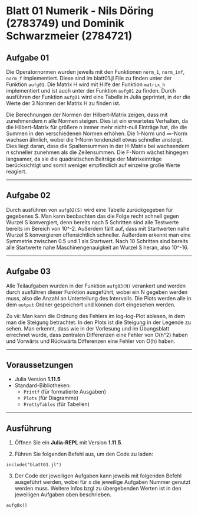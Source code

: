 
# Blatt 01 Numerik - Nils Döring (2783749) und Dominik Schwarzmeier (2784721)

## Aufgabe 01

Die Operatornormen wurden jeweils mit den Funktionen `norm_1`, `norm_inf`, `norm_f` implementiert. Diese sind im blatt01.jl File zu finden unter der Funktion `aufg01`. Die Matrix H wird mit Hilfe der Funktion `matrix_h` implementiert und ist auch unter der Funktion `aufg01` zu finden. Durch ausführen der Funktion `aufg01` wird eine Tabelle in Julia geprintet, in der die Werte der 3 Normen der Matrix H zu finden ist. 

Die Berechnungen der Normen der Hilbert-Matrix zeigen, dass mit zunehmendem n alle Normen steigen. Dies ist ein erwartetes Verhalten, da die Hilbert-Matrix für größere n immer mehr nicht-null Einträge hat, die die Summen in den verschiedenen Normen erhöhen.
Die 1-Norm und ∞-Norm wachsen ähnlich, wobei die 1-Norm tendenziell etwas schneller ansteigt. Dies liegt daran, dass die Spaltensummen in der H-Matrix bei wachsendem 𝑛 schneller zunehmen als die Zeilensummen. Die F-Norm wächst hingegen langsamer, da sie die quadratischen Beiträge der Matrixeinträge berücksichtigt und somit weniger empfindlich auf einzelne große Werte reagiert.

---

## Aufgabe 02

Durch ausführen von `aufg02(S)` wird eine Tabelle zurückgegeben für gegebenes S. Man kann beobachten das die Folge recht schnell gegen Wurzel S konvergiert, denn bereits nach 5 Schritten sind alle Testwerte bereits im Bereich von 10^-2. Außerdem fällt auf, dass mit Startwerten nahe Wurzel S konvergieren offensichtlich schneller. Außerdem erkennt man eine Symmetrie zwischen 0.5 und 1 als Startwert. Nach 10 Schritten sind bereits alle Startwerte nahe Maschinengenauigkeit an Wurzel S heran, also 10^-16.

---

## Aufgabe 03

Alle Teilaufgaben wurden in der Funktion `aufg03(N)` verankert und werden durch ausführen dieser Funktion ausgeführt, wobei ein N gegeben werden muss, also die Anzahl an Unterteilung des Intervalls. Die Plots werden alle in dem `output` Ordner gespeichert und können dort eingesehen werden.

Zu vii: Man kann die Ordnung des Fehlers im log-log-Plot ablesen, in dem man die Steigung betrachtet. In den Plots ist die Steigung in der Legende zu sehen. Man erkennt, dass wie in der Vorlesung und im Übungsblatt errechnet wurde, dass zentralen Differenzen eine Fehler von O(h^2) haben und Vorwärts und Rückwärts Differenzen eine Fehler von O(h) haben.

---

## Voraussetzungen

- Julia Version **1.11.5**
- Standard-Bibliotheken:
  - `Printf` (für formatierte Ausgaben)
  - `Plots` (für Diagramme)
  - `PrettyTables` (für Tabellen)

---

## Ausführung

1. Öffnen Sie ein **Julia-REPL** mit Version **1.11.5**.

2. Führen Sie folgenden Befehl aus, um den Code zu laden:

```
include("blatt01.jl")
```
3. Der Code der jeweiligen Aufgaben kann jeweils mit folgenden Befehl ausgeführt werden, wobei für x die jeweilige Aufgaben Nummer genutzt werden muss. Weitere Infos bzgl zu übergebenden Werten ist in den jeweiligen Aufgaben oben beschrieben.
```
aufg0x()
```
